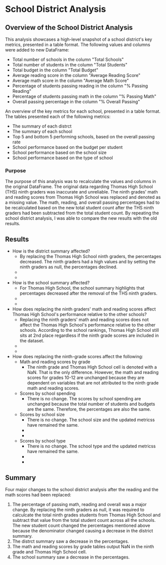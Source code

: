 # School District Analysis

## Overview of the School District Analysis 
This analysis showcases a high-level snapshot of a school district's key metrics, presented in a table format. The following values and columns were added to new DataFrame:

- Total number of schools in the column "Total Schools"
- Total number of students in the column "Total Students"
- Total budget in the column "Total Budget"
- Average reading score in the column "Average Reading Score"
- Average math score in the column "Average Math Score"
- Percentage of students passing reading in the column "% Passing Reading"
- Percentage of students passing math in the column "% Passing Math"
- Overall passing percentage in the column "% Overall Passing"

An overview of the key metrics for each school, presented in a table format. The tables presented each of the following metrics:
- The summary of each distrct
- The summary of each school
- Top 5 and bottom 5 performing schools, based on the overall passing rate
- School performance based on the budget per student
- School performance based on the school size 
- School performance based on the type of school

### Purpose
The purpose of this analysis was to recalculate the values and columns in the original DataFrame. The original data regarding Thomas High School (THS) ninth graders was inaccurate and unreliable. The ninth grades' math and reading scores from Thomas High School was replaced and denoted as a missing value. The math, reading, and overall passing percentages had to be recalculated based on the new total student count after the THS ninth graders had been subtracted from the total student count. By repeating the school district analysis, I was able to compare the new results with the old results. 

## Results 
- How is the district summary affected?
    - By replacing the Thomas High School ninth graders, the percentages decreased. The ninth graders had a high values and by setting the ninth graders as null, the percentages declined.
    - ![]()
    - ![]()
- How is the school summary affected?
    - For Thomas High School, the school summary highlights that percentages decreased after the removal of the THS ninth graders.
    - ![]()
    - ![]()
- How does replacing the ninth graders' math and reading scores affect Thomas High School's performance relative to the other schools?
    - Replacing the ninth graders' math and reading scores does not affect the Thomas High School's performance relative to the other schools. According to the school rankings, Thomas High School still sits at 2nd place regardless if the ninth grade scores are included in the dataset. 
    - ![]()
    - ![]()
- How does replacing the ninth-grade scores affect the following:
    - Math and reading scores by grade
        - The ninth grade and Thomas High School cell is denoted with a NaN. That is the only difference. However, the math and reading scores for grades 10-12 are unchanged because they are dependent on variables that are not attributed to the ninth grade math and reading scores. 
    - Scores by school spending
        - There is no change. The scores by school spending are unchanged because the total number of students and budgets are the same. Therefore, the percentages are also the same.
    - Scores by school size
        - There is no change. The school size and the updated metricss have remained the same.
        - ![]()
        - ![]()
    - Scores by school type
        - There is no change. The school type and the updated metricss have remained the same.
        - ![]()
        - ![]()

## Summary
Four major changes to the school district analysis after the reading and the math scores had been replaced:
1. The percentage of passing math, reading and overall was a major change. By replacing the ninth graders as null, it was required to calculcate the total ninth grades students from Thomas High School and subtract that value from the total student count across all the schools. The new student count changed the percentages mentioned above because the denominator changed causing a decrease in the district summary.
2. The distrct summary saw a decrease in the percentages.
3. The math and reading scores by grade tables output NaN in the ninth grade and Thomas High School cell.
4. The school summary saw a decrease in the percentages.
